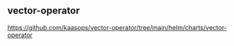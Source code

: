 ## vector-operator

https://github.com/kaasops/vector-operator/tree/main/helm/charts/vector-operator